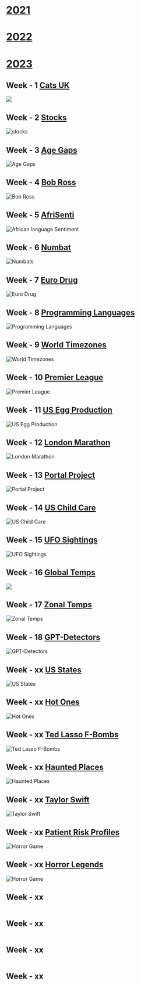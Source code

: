





# [2021](https://github.com/natrivera/tidytuesday/tree/main/2021)

# [2022](https://github.com/natrivera/tidytuesday/tree/main/2022)

# [2023](https://github.com/natrivera/tidytuesday/tree/main/2023)

## Week - 1 [Cats UK](https://github.com/natrivera/tidytuesday/tree/main/2023/2023-02-01)
![](2023/01-01-07/img.jpg)

## Week - 2 [Stocks](https://github.com/natrivera/tidytuesday/tree/main/2023/2023-02-07)
![stocks](2023/2023-02-07/stock_plot.png)


## Week - 3 [Age Gaps](https://github.com/natrivera/tidytuesday/tree/main/2023/2023-02-13)
![Age Gaps](2023/2023-02-13/Adam_Sandler.png)

## Week - 4 [Bob Ross](https://github.com/natrivera/tidytuesday/tree/main/2023/2023-02-21)
![Bob Ross](2023/2023-02-21/bob_ross_plt.png)

## Week - 5 [AfriSenti](https://github.com/natrivera/tidytuesday/tree/main/2023/2023-02-27)
![African language Sentiment](2023/2023-02-27/AfriSenti.png)

## Week - 6 [Numbat](https://github.com/natrivera/tidytuesday/tree/main/2023/2023-03-07)
![Numbats](2023/2023-03-07/numbats_table_map.png)

## Week - 7 [Euro Drug](https://github.com/natrivera/tidytuesday/tree/main/2023/2023-03-14)
![Euro Drug](2023/2023-03-14/euro_drug_plt.png)

## Week - 8 [Programming Languages](https://github.com/natrivera/tidytuesday/tree/main/2023/2023-03-21)
![Programming Languages](2023/2023-03-21/all_languages_highres.png)

## Week - 9 [World Timezones](https://github.com/natrivera/tidytuesday/tree/main/2023/2023-03-28)
![World Timezones](2023/2023-03-28/world_Timezones_Map.png)

## Week - 10 [Premier League](https://github.com/natrivera/tidytuesday/tree/main/2023/2023-04-04)
![Premier League](2023/2023-04-04/Premier_Fouls.png  )

## Week - 11 [US Egg Production](https://github.com/natrivera/tidytuesday/tree/main/2023/2023-04-11)
![US Egg Production](2023/2023-04-11/Egg_Production.jpg)

## Week - 12 [London Marathon](https://github.com/natrivera/tidytuesday/tree/main/2023/2023-04-25)
![London Marathon](2023/2023-04-25/london_marathon2.gif)

## Week - 13 [Portal Project](https://github.com/natrivera/tidytuesday/tree/main/2023/2023-05-02)
![Portal Project](2023/2023-05-02/rodents_2.jpg)

## Week - 14 [US Child Care](https://github.com/natrivera/tidytuesday/tree/main/2023/2023-05-08)
![US Child Care](2023/2023-05-08/child-care.jpg)

## Week - 15 [UFO Sightings](https://github.com/natrivera/tidytuesday/tree/main/2023/2023-06-20)
![UFO Sightings](2023/2023-06-20/ufo.png)

## Week - 16 [Global Temps](https://github.com/natrivera/tidytuesday/tree/main/2023/2023-07-04)
![](2023/2023-02-07/)

## Week - 17 [Zonal Temps](https://github.com/natrivera/tidytuesday/tree/main/2023/2023-07-11)
![Zonal Temps](2023/2023-07-11/zonal_temps.jpg)

## Week - 18 [GPT-Detectors](https://github.com/natrivera/tidytuesday/tree/main/2023/2023-07-18)
![GPT-Detectors](2023/2023-07-18/gpt_detector.jpg)

## Week - xx [US States](https://github.com/natrivera/tidytuesday/tree/main/2023/2023-08-01)
![US States](2023/2023-08-01/us_states.jpg)

## Week - xx [Hot Ones](https://github.com/natrivera/tidytuesday/tree/main/2023/2023-08-08)
![Hot Ones](2023/2023-08-08/hot_ones.jpg)

## Week - xx [Ted Lasso F-Bombs](https://github.com/natrivera/tidytuesday/tree/main/2023/2023-09-26)
![Ted Lasso F-Bombs](2023/2023-09-26/f_bombs.jpg)

## Week - xx [Haunted Places](https://github.com/natrivera/tidytuesday/tree/main/2023/2023-10-10)
![Haunted Places](2023/2023-10-10/haunted_places.gif)

## Week - xx [Taylor Swift](https://github.com/natrivera/tidytuesday/tree/main/2023/2023-10-17)
![Taylor Swift](2023/2023-10-17/t_swift_order_2.jpg)

## Week - xx [Patient Risk Profiles](https://github.com/natrivera/tidytuesday/tree/main/2023/2023-10-24)
![Horror Game](2023/2023-10-24/patient_risk.jpg)

## Week - xx [Horror Legends](https://github.com/natrivera/tidytuesday/tree/main/2023/2023-10-31)
![Horror Game](2023/2023-10-31/horror_game.gif)

## Week - xx []()
![]()

## Week - xx []()
![]()

## Week - xx []()
![]()

## Week - xx []()
![]()





